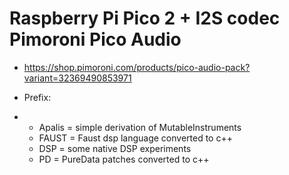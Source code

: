 # Raspberry Pi Pico 2 + I2S codec Pimoroni Pico Audio

- https://shop.pimoroni.com/products/pico-audio-pack?variant=32369490853971

- Prefix:
- - Apalis = simple derivation of MutableInstruments
  - FAUST = Faust dsp language converted to c++
  - DSP = some native DSP experiments
  - PD = PureData patches converted to c++
